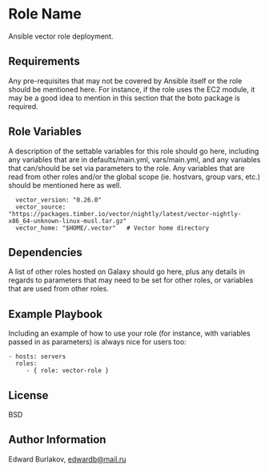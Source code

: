 Role Name
=========

Ansible vector role deployment.

Requirements
------------

Any pre-requisites that may not be covered by Ansible itself or the role should be mentioned here. For instance, 
if the role uses the EC2 module, it may be a good idea to mention in this section that the boto package is required.

Role Variables
--------------
A description of the settable variables for this role should go here, including any variables that are in defaults/main.yml, 
vars/main.yml, and any variables that can/should be set via parameters to the role. 
Any variables that are read from other roles and/or the global scope (ie. hostvars, group vars, etc.) should be mentioned here as well.

      vector_version: "0.26.0"
      vector_source: "https://packages.timber.io/vector/nightly/latest/vector-nightly-x86_64-unknown-linux-musl.tar.gz"
      vector_home: "$HOME/.vector"   # Vector home directory
 
Dependencies
------------

A list of other roles hosted on Galaxy should go here, plus any details in regards to parameters that may need to be set for other roles, or variables that are used from other roles.

Example Playbook
----------------

Including an example of how to use your role (for instance, with variables passed in as parameters) is always nice for users too:

    - hosts: servers
      roles:
         - { role: vector-role }

License
-------

BSD

Author Information
------------------

Edward Burlakov,  edwardb@mail.ru
